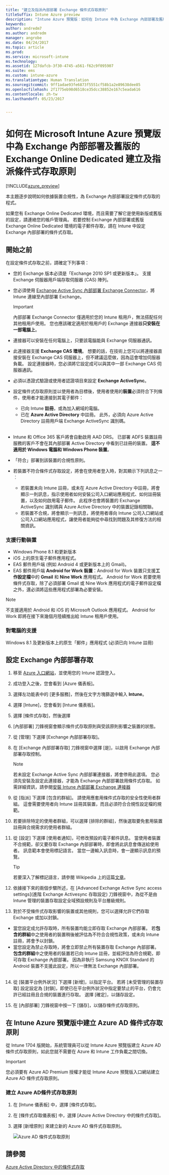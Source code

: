 ```yaml
---
title: "建立及指派內部部署 Exchange 條件式存取原則"
titleSuffix: Intune Azure preview
description: "Intune Azure 預覽版︰如何在 Intune 中為 Exchange 內部部署及舊版的 Exchange Online Dedicated 設定條件式存取"
keywords: 
author: andredm7
ms.author: andredm
manager: angrobe
ms.date: 04/24/2017
ms.topic: article
ms.prod: 
ms.service: microsoft-intune
ms.technology: 
ms.assetid: 127dafcb-3f30-4745-a561-f62c9f095907
ms.suite: ems
ms.custom: intune-azure
ms.translationtype: Human Translation
ms.sourcegitcommit: 9ff1adae93fe6873f5551cf58b1a2e89638dee85
ms.openlocfilehash: 2f1775eb98d6518ce35dcc38852e167c5eada616
ms.contentlocale: zh-tw
ms.lasthandoff: 05/23/2017


---
```


# <a name="how-to-create-and-assign-a-conditional-access-policy-for-exchange-on-premises-and-legacy-exchange-online-dedicated-in-microsoft-intune-azure-preview"></a>如何在 Microsoft Intune Azure 預覽版中為 Exchange 內部部署及舊版的 Exchange Online Dedicated 建立及指派條件式存取原則

[!INCLUDE[azure_preview](./includes/azure_preview.md)]

本主題逐步說明如何依據裝置合規性，為 Exchange 內部部署設定條件式存取的程式。

如果您有 Exchange Online Dedicated 環境，而且需要了解它是使用新版或舊版的設定，請連絡您的帳戶管理員。 若要控制 Exchange 內部部署或舊版 Exchange Online Dedicated 環境的電子郵件存取，請在 Intune 中設定 Exchange 內部部署的條件式存取。

## <a name="before-you-begin"></a>開始之前

在設定條件式存取之前，請確定下列事項：

- 您的 Exchange 版本必須是「Exchange 2010 SP1 或更新版本」。 支援 Exchange 伺服器用戶端存取伺服器 (CAS) 陣列。

- 您必須使用 [Exchange Active Sync 內部部署 Exchange Connector](exchange-connector-install.md)，將 Intune 連線至內部部署 Exchange。

    >[!IMPORTANT]
    >內部部署 Exchange Connector 僅適用於您的 Intune 租用戶，無法搭配任何其他租用戶使用。 您也應該確定適用於租用戶的 Exchange 連接器**只安裝在一部電腦上**。

- 連接器可以安裝在任何電腦上，只要該電腦能與 Exchange 伺服器通訊。

- 此連接器支援 **Exchange CAS 環境**。 想要的話，在技術上您可以將連接器直接安裝在 Exchange CAS 伺服器上，但不建議這麼做，因為這會增加伺服器負載。 設定連接器時，您必須將它設定成可以與其中一部 Exchange CAS 伺服器通訊。

- 必須以憑證式驗證或使用者認證項目來設定 **Exchange ActiveSync**。

- 設定條件式存取原則並以使用者為目標後，使用者使用的**裝置**必須符合下列條件，使用者才能連接到其電子郵件：
    - 已向 Intune **註冊**，或為加入網域的電腦。
    - 已在 **Azure Active Directory** 中註冊。 此外，必須向 Azure Active Directory 註冊用戶端 Exchange ActiveSync 識別碼。
<br></br>
- Intune 和 Office 365 客戶將會自動啟用 AAD DRS。 已部署 ADFS 裝置註冊服務的客戶不會在其內部部署 Active Directory 中看到已註冊的裝置。 **這不適用於 Windows 電腦和 Windows Phone 裝置**。

- 「符合」部署到該裝置的合規性原則。

- 若裝置不符合條件式存取設定，將會在使用者登入時，對其顯示下列訊息之一︰
    - 若裝置未向 Intune 註冊，或未在 Azure Active Directory 中註冊，將會顯示一則訊息，指示使用者如何安裝公司入口網站應用程式、如何註冊裝置，以及如何啟用電子郵件。 此程序也會將裝置的 Exchange ActiveSync 識別碼與 Azure Active Directory 中的裝置記錄相關聯。
    - 若裝置不合規，將會顯示一則訊息，將使用者導向 Intune 公司入口網站或公司入口網站應用程式，讓使用者能夠從中尋找到問題及其修復方法的相關資訊。

### <a name="support-for-mobile-devices"></a>支援行動裝置

- Windows Phone 8.1 和更新版本
- iOS 上的原生電子郵件應用程式。
- EAS 郵件用戶端 (例如 Android 4 或更新版本上的 Gmail)。
- EAS 郵件用戶端 **Android for Work 裝置**：Android for Work 裝置只支援**工作設定檔**中的 **Gmail** 和 **Nine Work** 應用程式。 Android for Work 若要使用條件式存取，除了必須部署 Gmail 或 Nine Work 應用程式的電子郵件設定檔之外，還必須將這些應用程式部署為必要安裝。

> [!NOTE]
> 不支援適用於 Android 和 iOS 的 Microsoft Outlook 應用程式。 Android for Work 即將在接下來幾個月陸續推出給 Intune 租用戶使用。

### <a name="support-for-pcs"></a>對電腦的支援

Windows 8.1 及更新版本上的原生「郵件」應用程式 (必須已向 Intune 註冊)


## <a name="configure-exchange-on-premises-access"></a>設定 Exchange 內部部署存取

1. 移至 [Azure 入口網站](https://portal.azure.com/)，並使用您的 Intune 認證登入。

2. 成功登入之後，您會看到 [Azure 儀表板]。

3. 選擇左功能表中的 [更多服務]，然後在文字方塊篩選中輸入 **Intune**。

4. 選擇 [Intune]，您會看到 [Intune 儀表板]。

5.  選擇 [條件式存取]，然後選擇

6. [內部部署] 刀鋒視窗會顯示條件式存取原則與受該原則影響之裝置的狀態。

7. 從 [管理] 下選擇 [Exchange 內部部署存取]。

8. 在 [Exchange 內部部署存取] 刀鋒視窗中選擇 [是]，以啟用 Exchange 內部部署存取控制。

      > [!NOTE]
      > 若未設定 Exchange Active Sync 內部部署連接器，將會停用此選項。  您必須先安裝及設定此連接器，才能為 Exchange 內部部署啟用條件式存取。 如需詳細資訊，請參閱[安裝 Intune 內部部署 Exchange 連接器](exchange-connector-install.md)

9. 從 [指派] 下選擇 [包含的群組]。  請使用應套用條件式存取的安全性使用者群組。 這會需要使用者向 Intune 註冊其裝置，而且必須符合合規性設定檔的規範。

10. 若要排除特定的使用者群組，可以選擇 [排除的群組]，然後選取要免套用裝置註冊與合規需求的使用者群組。

11. 從 [設定] 下選擇 [使用者通知]，可修改預設的電子郵件訊息。 當使用者裝置不合規範，卻又要存取 Exchange 內部部署時，即會將此訊息會傳送給使用者。 訊息範本會使用標記語言。  當您一邊輸入訊息時，會一邊顯示訊息的預覽。
    > [!TIP]
    > 若要深入了解標記語言，請參閱 Wikipedia 上的這篇[文章](https://en.wikipedia.org/wiki/Markup_language)。

12. 依據接下來的兩個步驟所述，在 [Advanced Exchange Active Sync access settings]\(進階 Exchange Activesync 存取設定) 刀鋒視窗中，為從不是由 Intune 管理的裝置存取設定全域預設規則及平台層級規則。

13. 對於不受條件式存取影響的裝置或其他規則，您可以選擇允許它們存取 Exchange 或加以封鎖。
  - 當您設定成允許存取時，所有裝置均能立即存取 Exchange 內部部署。  若**包含的群組**中之使用者的裝置稍後被評估為不符合合規性政策，或未向 Intune 註冊，將會予以封鎖。
  - 當您設定為禁止存取時，將會立即禁止所有裝置存取 Exchange 內部部署。  **包含的群組**中之使用者的裝置若已向 Intune 註冊，並經評估為符合規範，即可存取 Exchange 內部部署。 因為非執行 Samsung KNOX Standard 的 Android 裝置不支援此設定，所以一律無法 Exchange 內部部署。
<br></br>
14. 從 [裝置平台例外狀況] 下選擇 [新增]，以指定平台。 若將 [未受管理的裝置存取] 設定設定為 [封鎖]，即使已在平台例外狀況中指定要禁止的平台，仍會允許已經註冊且合規的裝置進行存取。 選擇 [確定]，以儲存設定。

15. 在 [內部部署] 刀鋒視窗中按一下 [儲存]，以儲存條件式存取原則。

## <a name="create-azure-ad-conditional-access-policies-in-intune-azure-preview"></a>在 Intune Azure 預覽版中建立 Azure AD 條件式存取原則

從 Intune 1704 版開始，系統管理員可以從 Intune Azure 預覽版建立 Azure AD 條件式存取原則，如此您就不需要在 Azure 和 Intune 工作負載之間切換。

> [!IMPORTANT]
> 您必須要有 Azure AD Premium 授權才能從 Intune Azure 預覽版入口網站建立 Azure AD 條件式存取原則。

### <a name="to-create-azure-ad-conditional-access-policy"></a>建立 Azure AD條件式存取原則

1. 在 [Intune 儀表板] 中，選擇 [條件式存取]。

2. 在 [條件式存取儀表板] 中，選擇 [Azure Active Directory 中的條件式存取]。

3. 選擇 [新增原則] 來建立新的 Azure AD 條件式存取原則。

    ![Azure AD 條件式存取原則](./media/Azure-AD-CA-Intune.png)

## <a name="see-also"></a>請參閱

[Azure Active Directory 中的條件式存取](https://docs.microsoft.com/azure/active-directory/active-directory-conditional-access)
